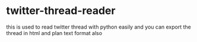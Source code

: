 # twitter-thread-reader
this is used to read twitter thread with python easily and you can export the thread in html and plan text format also

